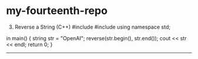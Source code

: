 # my-fourteenth-repo
3. Reverse a String (C++)
#include <iostream>
#include <algorithm>
using namespace std;

in main() {
    string str = "OpenAI";
    reverse(str.begin(), str.end());
    cout << str << endl;
    return 0;
}
________________________________________
